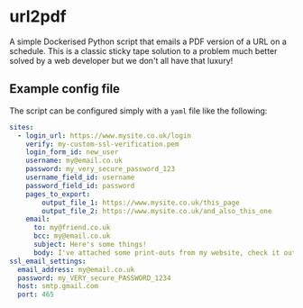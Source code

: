 # url2pdf
A simple Dockerised Python script that emails a PDF version of a URL on a schedule. This is a classic sticky tape
solution to a problem much better solved by a web developer but we don't all have that luxury!

## Example config file
The script can be configured simply with a `yaml` file like the following:

```yaml
sites:
  - login_url: https://www.mysite.co.uk/login
    verify: my-custom-ssl-verification.pem
    login_form_id: new_user
    username: my@email.co.uk
    password: my_very_secure_password_123
    username_field_id: username
    password_field_id: password
    pages_to_export:
        output_file_1: https://www.mysite.co.uk/this_page
        output_file_2: https://www.mysite.co.uk/and_also_this_one
    email:
      to: my@friend.co.uk
      bcc: my@email.co.uk
      subject: Here's some things!
      body: I've attached some print-outs from my website, check it out!
ssl_email_settings:
  email_address: my@email.co.uk
  password: my_VERY_secure_PASSWORD_1234
  host: smtp.gmail.com
  port: 465
```